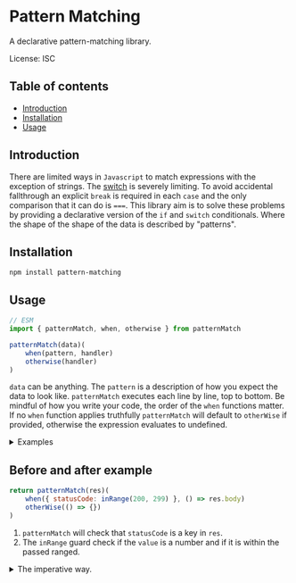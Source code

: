 # Pattern Matching
A declarative pattern-matching library.

License: ISC

## Table of contents
  - [Introduction](#introduction)
  - [Installation](#installation)
  - [Usage](#usage)

## Introduction
There are limited ways in `Javascript` to match expressions with the exception of strings. The [switch](https://developer.mozilla.org/en-US/docs/Web/JavaScript/Reference/Statements/switch "An expression whose result is matched against each case clause.") is severely limiting. To avoid accidental fallthrough an explicit `break` is required in each `case` and the only comparison that it can do is `===`. This library aim is to solve these problems by providing a declarative version of the `if` and `switch` conditionals. Where the shape of the shape of the data is described by "patterns".

## Installation
````
npm install pattern-matching
````

## Usage
````js
// ESM
import { patternMatch, when, otherwise } from patternMatch

patternMatch(data)(
    when(pattern, handler)
    otherwise(handler)
)
````
`data` can be anything. The `pattern` is a description of how you expect the data to look like. `patternMatch` executes each line by line, top to bottom. Be mindful of how you write your code, the order of the `when` functions matter. If no `when` function applies truthfully `patternMatch` will default to `otherWise` if provided, otherwise the expression evaluates to undefined.
<details>
<summary>Examples</summary>

````js
    const example = 'This is a string'
    const res = patternMatch(example)(
        when(isString, () => 'First case')
        when(isNumber, () => 'Second case')
        otherWise(() => 'Third case')
    )
    console.log(res) // Will print out 'First case'
````

````js
    const example = 5
    const res = patternMatch(example)(
        when(inRange(1, 1000), () => 'First case')
        when(inRange(1, 10), () => 'Second case')
        when(inRange(1, 5), () => 'Third case')
        otherWise(() => 'Fourth case')
    )
    console.log(res) // Will print 'First case' since order matter.
````
An example with an advanced object structure and arrays.
````js
    const example = {
        type : 'motor-sailer',
        length : 5,
        depth : 2,

    }
    const res = patternMatch(example)(
        when(inRange(1, 1000), () => 'First case')
        when(inRange(1, 10), () => 'Second case')
        when(inRange(1, 5), () => 'Third case')
        otherWise(() => 'Fourth case')
    )
    console.log(res) // Will print 'First case' since order matter.
````
</details>

## Before and after example
````js
return patternMatch(res)(
    when({ statusCode: inRange(200, 299) }, () => res.body)
    otherWise(() => {})
)
````
1. `patternMatch` will check that `statusCode` is a key in `res`.
2. The `inRange` guard check if the `value` is a number and if it is within the passed ranged.
<details>
<summary>The imperative way.</summary>

````js
    if (typeof res?.statusCode === number && res.statusCode >= 200 && res.statusCode < 300) {
        return res.body
    } else {
        return {}
    }
````
</details>
